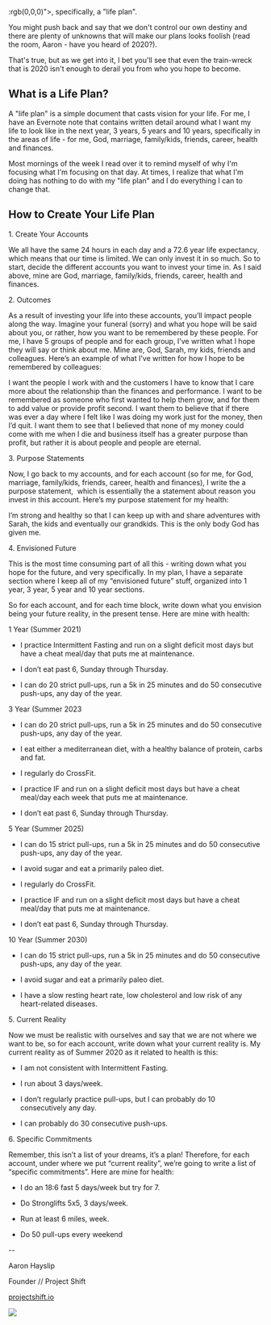:rgb(0,0,0)">, specifically, a "life plan".

  

You might push back and say that we don't control our own destiny and there are plenty of unknowns that will make our plans looks foolish (read the room, Aaron - have you heard of 2020?).

  

That's true, but as we get into it, I bet you'll see that even the train-wreck that is 2020 isn't enough to derail you from who you hope to become.

  

What is a Life Plan?
--------------------

  

A "life plan" is a simple document that casts vision for your life. For me, I have an Evernote note that contains written detail around what I want my life to look like in the next year, 3 years, 5 years and 10 years, specifically in the areas of life - for me, God, marriage, family/kids, friends, career, health and finances.

  

Most mornings of the week I read over it to remind myself of why I'm focusing what I'm focusing on that day. At times, I realize that what I'm doing has nothing to do with my "life plan" and I do everything I can to change that.

  

How to Create Your Life Plan
----------------------------

  

1\. Create Your Accounts

  

We all have the same 24 hours in each day and a 72.6 year life expectancy, which means that our time is limited. We can only invest it in so much. So to start, decide the different accounts you want to invest your time in. As I said above, mine are God, marriage, family/kids, friends, career, health and finances.

  

2\. Outcomes

  

As a result of investing your life into these accounts, you’ll impact people along the way. Imagine your funeral (sorry) and what you hope will be said about you, or rather, how you want to be remembered by these people. For me, I have 5 groups of people and for each group, I’ve written what I hope they will say or think about me. Mine are, God, Sarah, my kids, friends and colleagues. Here’s an example of what I’ve written for how I hope to be remembered by colleagues:

  

I want the people I work with and the customers I have to know that I care more about the relationship than the finances and performance. I want to be remembered as someone who first wanted to help them grow, and for them to add value or provide profit second. I want them to believe that if there was ever a day where I felt like I was doing my work just for the money, then I’d quit. I want them to see that I believed that none of my money could come with me when I die and business itself has a greater purpose than profit, but rather it is about people and people are eternal.

  

3\. Purpose Statements

  

Now, I go back to my accounts, and for each account (so for me, for God, marriage, family/kids, friends, career, health and finances), I write the a purpose statement,  which is essentially the a statement about reason you invest in this account. Here’s my purpose statement for my health: 

  

I’m strong and healthy so that I can keep up with and share adventures with Sarah, the kids and eventually our grandkids. This is the only body God has given me.

  

4\. Envisioned Future

  

This is the most time consuming part of all this - writing down what you hope for the future, and very specifically. In my plan, I have a separate section where I keep all of my “envisioned future” stuff, organized into 1 year, 3 year, 5 year and 10 year sections.

  

So for each account, and for each time block, write down what you envision being your future reality, in the present tense. Here are mine with health:

  

1 Year (Summer 2021)

  

*   I practice Intermittent Fasting and run on a slight deficit most days but have a cheat meal/day that puts me at maintenance.
    
*   I don’t eat past 6, Sunday through Thursday.
    
*   I can do 20 strict pull-ups, run a 5k in 25 minutes and do 50 consecutive push-ups, any day of the year.
    

  

3 Year (Summer 2023

  

*   I can do 20 strict pull-ups, run a 5k in 25 minutes and do 50 consecutive push-ups, any day of the year.
    
*   I eat either a mediterranean diet, with a healthy balance of protein, carbs and fat.
    
*   I regularly do CrossFit.
    
*   I practice IF and run on a slight deficit most days but have a cheat meal/day each week that puts me at maintenance.
    
*   I don’t eat past 6, Sunday through Thursday.
    

  

5 Year (Summer 2025)

  

*   I can do 15 strict pull-ups, run a 5k in 25 minutes and do 50 consecutive push-ups, any day of the year.
    
*   I avoid sugar and eat a primarily paleo diet.
    
*   I regularly do CrossFit.
    
*   I practice IF and run on a slight deficit most days but have a cheat meal/day that puts me at maintenance.
    
*   I don’t eat past 6, Sunday through Thursday.
    

  

10 Year (Summer 2030)

  

*   I can do 15 strict pull-ups, run a 5k in 25 minutes and do 50 consecutive push-ups, any day of the year.
    
*   I avoid sugar and eat a primarily paleo diet.
    
*   I have a slow resting heart rate, low cholesterol and low risk of any heart-related diseases.
    

  

5\. Current Reality

Now we must be realistic with ourselves and say that we are not where we want to be, so for each account, write down what your current reality is. My current reality as of Summer 2020 as it related to health is this:

  

*   I am not consistent with Intermittent Fasting.
    
*   I run about 3 days/week.
    
*   I don’t regularly practice pull-ups, but I can probably do 10 consecutively any day.
    
*   I can probably do 30 consecutive push-ups.
    

  

6\. Specific Commitments

Remember, this isn’t a list of your dreams, it’s a plan! Therefore, for each account, under where we put “current reality”, we’re going to write a list of “specific commitments”. Here are mine for health:

  

*   I do an 18:6 fast 5 days/week but try for 7.
    
*   Do Stronglifts 5x5, 3 days/week.
    
*   Run at least 6 miles, week.
    
*   Do 50 pull-ups every weekend 
    

\--  

Aaron Hayslip

Founder // Project Shift

[projectshift.io](http://projectshift.io)

![](https://t.sidekickopen83.com/s1t/o/5/f18dQhb0S7n28c7_J4W715dGP1jkhdLW1_k-L-1qZM43N3s0v_ypLhGyN1TG7rM1HdXPf4xXv4M03?si=8000000004804560&pi=d8a8f17f-bd0c-4118-fce1-b134ebc7a6a3&ti=null)